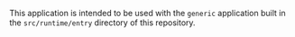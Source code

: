 This application is intended to be used with the `generic` application built in the `src/runtime/entry` directory of this repository.
